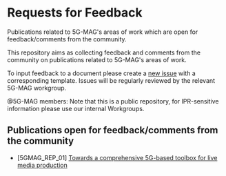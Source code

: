 # Requests for Feedback
Publications related to 5G-MAG's areas of work which are open for feedback/comments from the community.

This repository aims as collecting feedback and comments from the community on publications related to 5G-MAG's areas of work.

To input feedback to a document please create a [new issue](https://github.com/5G-MAG/Requests-for-Feedback/issues/new/choose) with a corresponding template. Issues will be regularly reviewed by the relevant 5G-MAG workgroup.

@5G-MAG members: Note that this is a public repository, for IPR-sensitive information please use our internal Workgroups.

## Publications open for feedback/comments from the community
- [5GMAG_REP_01] [Towards a comprehensive 5G-based toolbox for live media production](https://www.5g-mag.com/post/towards-a-comprehensive-5g-based-toolbox-for-live-media-production)
